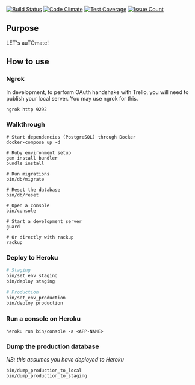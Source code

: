 

[![Build Status](https://travis-ci.org/rchampourlier/letto.svg?branch=master)](https://travis-ci.org/rchampourlier/letto)
[![Code Climate](https://codeclimate.com/github/rchampourlier/letto/badges/gpa.svg)](https://codeclimate.com/github/rchampourlier/letto)
[![Test Coverage](https://codeclimate.com/github/rchampourlier/letto/badges/coverage.svg)](https://codeclimate.com/github/rchampourlier/letto/coverage)
[![Issue Count](https://codeclimate.com/github/rchampourlier/letto/badges/issue_count.svg)](https://codeclimate.com/github/rchampourlier/letto)

## Purpose

LET's auTOmate!

## How to use

### Ngrok

In development, to perform OAuth handshake with Trello, you will need
to publish your local server. You may use ngrok for this.

```
ngrok http 9292
```

### Walkthrough

```
# Start dependencies (PostgreSQL) through Docker
docker-compose up -d

# Ruby environment setup
gem install bundler
bundle install

# Run migrations
bin/db/migrate

# Reset the database
bin/db/reset

# Open a console
bin/console

# Start a development server
guard

# Or directly with rackup
rackup
```

### Deploy to Heroku

```sh
# Staging
bin/set_env_staging
bin/deploy staging

# Production
bin/set_env_production
bin/deploy production
```

### Run a console on Heroku

```
heroku run bin/console -a <APP-NAME>
```

### Dump the production database

_NB: this assumes you have deployed to Heroku_

```
bin/dump_production_to_local
bin/dump_production_to_staging
```
